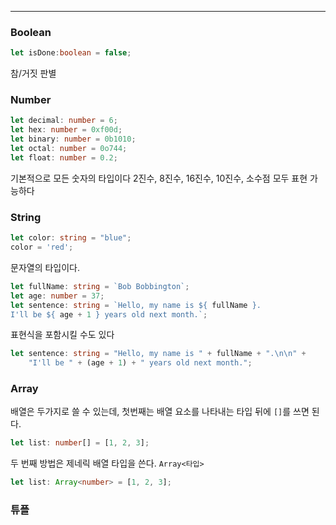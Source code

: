 
---

### Boolean

```ts
let isDone:boolean = false;
```

참/거짓 판별

### Number

```ts
let decimal: number = 6;
let hex: number = 0xf00d;
let binary: number = 0b1010;
let octal: number = 0o744;
let float: number = 0.2;
```

기본적으로 모든 숫자의 타입이다
2진수, 8진수, 16진수, 10진수, 소수점 모두 표현 가능하다

### String

```ts
let color: string = "blue";
color = 'red';
```

문자열의 타입이다.

```ts
let fullName: string = `Bob Bobbington`;
let age: number = 37;
let sentence: string = `Hello, my name is ${ fullName }.
I'll be ${ age + 1 } years old next month.`;
```

표현식을 포함시킬 수도 있다

```ts
let sentence: string = "Hello, my name is " + fullName + ".\n\n" +
    "I'll be " + (age + 1) + " years old next month.";
```

### Array

배열은 두가지로 쓸 수 있는데, 첫번째는 배열 요소를 나타내는 타입 뒤에 `[]`를 쓰면 된다.

```ts
let list: number[] = [1, 2, 3];
```

두 번째 방법은 제네릭 배열 타입을 쓴다. `Array<타입>`

```ts
let list: Array<number> = [1, 2, 3];
```

### 튜플


